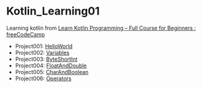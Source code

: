 # Kotlin_Learning01
Learning kotlin from [Learn Kotlin Programming – Full Course for Beginners : freeCodeCamp](https://youtu.be/EExSSotojVI?si=4tJZHmVcVu1dXLC4)

- Project001: [HelloWorld](./HelloWorld)
- Project002: [Variables](./Variables)
- Project003: [ByteShortInt](./ByteShortInt)
- Project004: [FloatAndDouble](./FloatAndDouble)
- Project005: [CharAndBoolean](./CharAndBoolean)
- Project006: [Operators](./Operators)